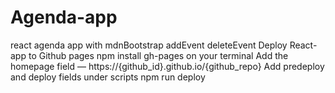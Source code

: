 # Agenda-app
react agenda app with mdnBootstrap
addEvent
deleteEvent
Deploy React-app to Github pages
npm install gh-pages on your terminal
Add the homepage field  — https://{github_id}.github.io/{github_repo}
Add predeploy and deploy fields under scripts
npm run deploy

